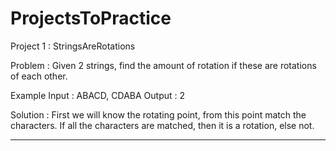 # ProjectsToPractice

Project 1 : StringsAreRotations  

Problem : Given 2 strings, find the amount of rotation if these are rotations of each other. 

Example 
Input : ABACD, CDABA 
Output : 2

Solution : First we will know the rotating point, from this point match the characters. If all the characters are matched, then it is a rotation, else not. 

-----------





